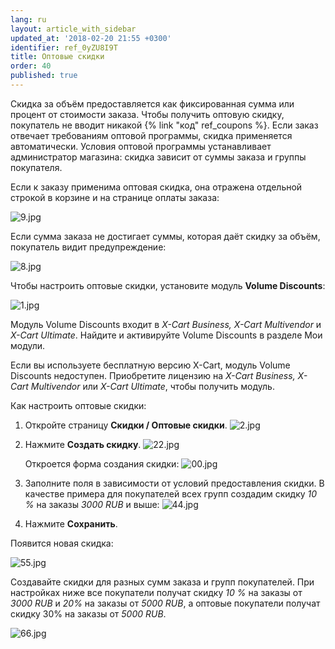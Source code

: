 ```yaml
---
lang: ru
layout: article_with_sidebar
updated_at: '2018-02-20 21:55 +0300'
identifier: ref_0yZU8I9T
title: Оптовые скидки
order: 40
published: true
---
```

Скидка за объём предоставляется как фиксированная сумма или процент от стоимости заказа. Чтобы получить оптовую скидку, покупатель не вводит никакой {% link "код" ref_coupons %}. Если заказ отвечает требованиям оптовой программы, скидка применяется автоматически. Условия оптовой программы устанавливает администратор магазина: скидка зависит от суммы заказа и группы покупателя.

Если к заказу применима оптовая скидка, она отражена отдельной строкой в корзине и на странице оплаты заказа:

![9.jpg]({{site.baseurl}}/attachments/ref_0yZU8I9T/9.jpg)

Если сумма заказа не достигает суммы, которая даёт скидку за объём, покупатель видит предупреждение:

![8.jpg]({{site.baseurl}}/attachments/ref_0yZU8I9T/8.jpg)

Чтобы настроить оптовые скидки, установите модуль **Volume Discounts**:

![1.jpg]({{site.baseurl}}/attachments/ref_0yZU8I9T/1.jpg)

Модуль Volume Discounts входит в _X-Cart Business, X-Cart Multivendor_ и _X-Cart Ultimate_. Найдите и активируйте Volume Discounts в разделе Мои модули. 

Если вы используете бесплатную версию X-Cart, модуль Volume Discounts недоступен. Приобретите лицензию на _X-Cart Business, X-Cart Multivendor_ или _X-Cart Ultimate_, чтобы получить модуль.

Как настроить оптовые скидки:

1.  Откройте страницу **Скидки / Оптовые скидки**.
    ![2.jpg]({{site.baseurl}}/attachments/ref_0yZU8I9T/2.jpg)

2.  Нажмите **Создать скидку**.
    ![22.jpg]({{site.baseurl}}/attachments/ref_0yZU8I9T/22.jpg)

    Откроется форма создания скидки:
    ![00.jpg]({{site.baseurl}}/attachments/ref_0yZU8I9T/00.jpg)

3.  Заполните поля в зависимости от условий предоставления скидки. В качестве примера для покупателей всех групп создадим скидку _10 %_ на заказы _3000 RUB_ и выше:
    ![44.jpg]({{site.baseurl}}/attachments/ref_0yZU8I9T/44.jpg)

4.  Нажмите **Сохранить**.
    
Появится новая скидка:

![55.jpg]({{site.baseurl}}/attachments/ref_0yZU8I9T/55.jpg)

Создавайте скидки для разных сумм заказа и  групп покупателей. При настройках ниже все покупатели получат скидку _10 %_ на заказы от _3000 RUB_ и _20%_ на заказы  от _5000 RUB_, а оптовые покупатели получат скидку 30% на заказы от _5000 RUB_.

![66.jpg]({{site.baseurl}}/attachments/ref_0yZU8I9T/66.jpg)
